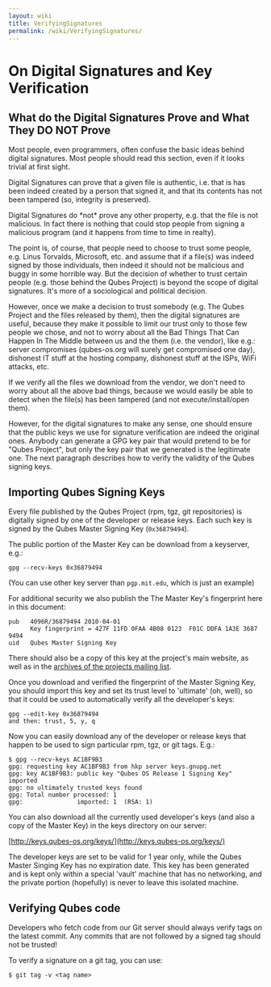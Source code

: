 ```yaml
---
layout: wiki
title: VerifyingSignatures
permalink: /wiki/VerifyingSignatures/
---
```


On Digital Signatures and Key Verification
==========================================

What do the Digital Signatures Prove and What They DO NOT Prove
---------------------------------------------------------------

Most people, even programmers, often confuse the basic ideas behind digital signatures. Most people should read this section, even if it looks trivial at first sight.

Digital Signatures can prove that a given file is authentic, i.e. that is has been indeed created by a person that signed it, and that its contents has not been tampered (so, integrity is preserved).

Digital Signatures do \*not\* prove any other property, e.g. that the file is not malicious. In fact there is nothing that could stop people from signing a malicious program (and it happens from time to time in realty).

The point is, of course, that people need to choose to trust some people, e.g. Linus Torvalds, Microsoft, etc. and assume that if a file(s) was indeed signed by those individuals, then indeed it should not be malicious and buggy in some horrible way. But the decision of whether to trust certain people (e.g. those behind the Qubes Project) is beyond the scope of digital signatures. It's more of a sociological and political decision.

However, once we make a decision to trust somebody (e.g. The Qubes Project and the files released by them), then the digital signatures are useful, because they make it possible to limit our trust only to those few people we chose, and not to worry about all the Bad Things That Can Happen In The Middle between us and the them (i.e. the vendor), like e.g.: server compromises (qubes-os.org will surely get compromised one day), dishonest IT stuff at the hosting company, dishonest stuff at the ISPs, WiFi attacks, etc.

If we verify all the files we download from the vendor, we don't need to worry about all the above bad things, because we would easily be able to detect when the file(s) has been tampered (and not execute/install/open them).

However, for the digital signatures to make any sense, one should ensure that the public keys we use for signature verification are indeed the original ones. Anybody can generate a GPG key pair that would pretend to be for "Qubes Project", but only the key pair that we generated is the legitimate one. The next paragraph describes how to verify the validity of the Qubes signing keys.

Importing Qubes Signing Keys
----------------------------

Every file published by the Qubes Project (rpm, tgz, git repositories) is digitally signed by one of the developer or release keys. Each such key is signed by the Qubes Master Signing Key (`0x36879494`).

The public portion of the Master Key can be download from a keyserver, e.g.:

``` {.wiki}
gpg --recv-keys 0x36879494
```

(You can use other key server than `pgp.mit.edu`, which is just an example)

For additional security we also publish the The Master Key's fingerprint here in this document:

``` {.wiki}
pub   4096R/36879494 2010-04-01
      Key fingerprint = 427F 11FD 0FAA 4B08 0123  F01C DDFA 1A3E 3687 9494
uid   Qubes Master Signing Key
```

There should also be a copy of this key at the project's main website, as well as in the [​archives of the projects mailing list](https://groups.google.com/forum/#!msg/qubes-devel/RqR9WPxICwg/kaQwknZPDHkJ).

Once you download and verified the fingerprint of the Master Signing Key, you should import this key and set its trust level to 'ultimate' (oh, well), so that it could be used to automatically verify all the developer's keys:

``` {.wiki}
gpg --edit-key 0x36879494
and then: trust, 5, y, q
```

Now you can easily download any of the developer or release keys that happen to be used to sign particular rpm, tgz, or git tags. E.g.:

``` {.wiki}
$ gpg --recv-keys AC1BF9B3
gpg: requesting key AC1BF9B3 from hkp server keys.gnupg.net
gpg: key AC1BF9B3: public key "Qubes OS Release 1 Signing Key" imported
gpg: no ultimately trusted keys found
gpg: Total number processed: 1
gpg:               imported: 1  (RSA: 1)
```

You can also download all the currently used developer's keys (and also a copy of the Master Key) in the keys directory on our server:

[​http://keys.qubes-os.org/keys/](http://keys.qubes-os.org/keys/)

The developer keys are set to be valid for 1 year only, while the Qubes Master Singing Key has no expiration date. This key has been generated and is kept only within a special 'vault' machine that has no networking, and the private portion (hopefully) is never to leave this isolated machine.

Verifying Qubes code
--------------------

Developers who fetch code from our Git server should always verify tags on the latest commit. Any commits that are not followed by a signed tag should not be trusted!

To verify a signature on a git tag, you can use:

``` {.wiki}
$ git tag -v <tag name>
```
